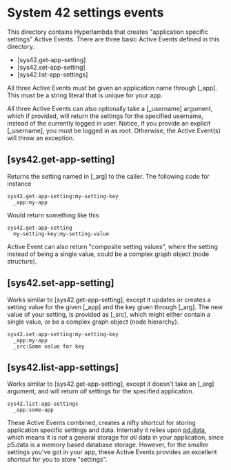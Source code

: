 System 42 settings events
===============

This directory contains Hyperlambda that creates "application specific settings" Active Events.
There are three basic Active Events defined in this directory.

* [sys42.get-app-setting]
* [sys42.set-app-setting]
* [sys42.list-app-settings]

All three Active Events must be given an application name through [_app]. This
must be a string literal that is unique for your app.

All three Active Events can also optionally take a [_username] argument, which if provided,
will return the settings for the specified username, instead of the currently logged in
user. Notice, if you provide an explicit [_username], you must be logged in as root.
Otherwise, the Active Event(s) will throw an exception.

## [sys42.get-app-setting]

Returns the setting named in [_arg] to the caller. The following code for instance

```
sys42.get-app-setting:my-setting-key
  _app:my-app
```

Would return something like this

```
sys42.get-app-setting
  my-setting-key:my-setting-value
```

Active Event can also return "composite setting values", where the setting instead of
being a single value, could be a complex graph object (node structure).

## [sys42.set-app-setting]

Works similar to [sys42.get-app-setting], except it updates or creates a setting value
for the given [_app] and the key given through [_arg]. The new value of your setting,
is provided as [_src], which might either contain a single value, or be a complex graph
object (node hierarchy).

```
sys42.set-app-setting:my-setting-key
  _app:my-app
  _src:Some value for key
```

## [sys42.list-app-settings]

Works similar to [sys42.get-app-setting], except it doesn't take an [_arg] argument, and 
will return _all_ settings for the specified application.

```
sys42.list-app-settings
  _app:some-app
```

These Active Events combined, creates a nifty shortcut for storing application specific settings and data.
Internally it relies upon [pd.data](/plugins/extras/p5.data/), which means it is _not_ a general storage for 
_all_ data in your application, since p5.data is a memory based database storage. However, for the smaller
settings you've got in your app, these Active Events provides an excellent shortcut for you to store "settings".



